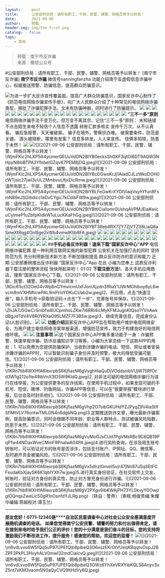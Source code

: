 ```yaml
---
layout:     post
title:      公安部刑侦局：请所有职工、干部、民警、辅警、网格员等予以转发！
date:       2021-09-06
author:     转载
header-img: img/the-first.png
catalog:   false
tags:
    - 其他
---
```


<blockquote><p>转载：南宁市反诈骗<br>
来源：微信公众号</p></blockquote>

#公安部刑侦局：请所有职工、干部、民警、辅警、网格员等予以转发！
[南宁市反诈骗]
**南宁市反诈骗**
微信号nanningfanzha
功能介绍南宁反虚假信息诈骗中心，权威推送预警、防骗信息，提高群众防骗意识。

![]({{site.baseurl}}/postimg/m6vdLvvo6W5iaqtFlbC2aKtxz0cgAUufMCLNZjTFq3atj7KNzA5jndiaFCUL151ExlvRyBicqsE2ibqpx1OibZrS54A.gif)为进一步扩大反诈宣传覆盖面，提高广大群众防骗意识，国家反诈中心制作了《防范电信网络诈骗宣传手册》，向广大人民群众介绍了十种常见的电信网络诈骗类型，揭批了诈骗犯罪手法、文末有防骗神器，同时进行了防骗提示。
![]({{site.baseurl}}/postimg/ibXxQ43Wd9eoUL2WaQrxYT6hTvdlzib9Aqn50jZ4Rz4Nrh8nN5lFJRbkoEuLqMoicOibibGz85pCICLKlCXxGDbxXicQ.jpeg)
![]({{site.baseurl}}/postimg/ibXxQ43Wd9eoUL2WaQrxYT6hTvdlzib9Aq5msTm3SyEibDXQJicbp7WmB0y7CWvvGWfmHxos2QKrxzDicOWqOGD9b8g.jpeg)
![]({{site.baseurl}}/postimg/ibXxQ43Wd9eoUL2WaQrxYT6hTvdlzib9AqvjKt3dXibW6sEiaOltSkMbjp1Cot4NgibrIZRib8R0kvecNsvPvYEZRcpQ.jpeg)
![]({{site.baseurl}}/postimg/ibXxQ43Wd9eoUL2WaQrxYT6hTvdlzib9AqelJFSUPxvHHBcb8P8a857hGJBIIDxk9ib9eHeA7FyQEhN40beIX6Wng.jpeg)
![]({{site.baseurl}}/postimg/ibXxQ43Wd9eoUL2WaQrxYT6hTvdlzib9AqAuiaMAJjmdOG1Da3D2aHsfxuB5BUazQccBFJx6n2fFnQLZN0aic8qslw.jpeg)
![]({{site.baseurl}}/postimg/ibXxQ43Wd9eoUL2WaQrxYT6hTvdlzib9AquJfxHe6JG4fZafMvItiaz2FwGoWLgYpJfEbp5DnmNy8fQqJanG9TOQw.jpeg)
![]({{site.baseurl}}/postimg/ibXxQ43Wd9eoUL2WaQrxYT6hTvdlzib9AqhVUK7lOEO11zYdpNWpSCiat4dnDCkOIloXnOXeKnR9UJZ3Tb9ajnVVg.jpeg)
![]({{site.baseurl}}/postimg/ibXxQ43Wd9eoUL2WaQrxYT6hTvdlzib9Aq7aDMibblrj0y6h4S9cLQBcxYy3sa9maeZlJ98seJnxokUGS79WMe4icw.jpeg)
![]({{site.baseurl}}/postimg/ibXxQ43Wd9eoUL2WaQrxYT6hTvdlzib9AqyIYlTAXeMnwOrMicBbTovSJ5fxhZuAicYJfa8Nv02rezIF3GQUWyOXLQ.jpeg)
![]({{site.baseurl}}/postimg/ibXxQ43Wd9eoUL2WaQrxYT6hTvdlzib9AqelJibfKtHthu7f0YWnM9OB2ibcue8VUt8pV7QnHSNiaw22ku7kWFocqfg.jpeg)
![]({{site.baseurl}}/postimg/ibXxQ43Wd9eoUL2WaQrxYT6hTvdlzib9Aq0w6u7VbI4AzuiboKL0AjKRsicE3nmjxzL67JxlXzr7iaovkNd0oO18YJg.jpeg)
![]({{site.baseurl}}/postimg/ibXxQ43Wd9eoUL2WaQrxYT6hTvdlzib9AqVVq65zZibTtlMAQu671mLiaQherOkr6sto6Uw9HqMOZxlPj9buSC7oAQ.jpeg)
![]({{site.baseurl}}/postimg/ibXxQ43Wd9eoUL2WaQrxYT6hTvdlzib9Aqd3uVcvUibUop7icIoCFSK0bWictEaQ3upp1pTOQ3bxBdYuKoREK8rdiciaA.jpeg)
![]({{site.baseurl}}/postimg/ibXxQ43Wd9eoUL2WaQrxYT6hTvdlzib9AqertdPrTDtibrAQLibAj11tU3HibrFDGAMDLhLItv2OocK13y8txFqY0xw.jpeg)
![]({{site.baseurl}}/postimg/ibXxQ43Wd9eoUL2WaQrxYT6hTvdlzib9AqH2Hm7aa6fnwmOY5dOHhayibGSPLBrA4HaauAsRpZfTkcibsvJNUOrAuA.jpeg)
![]({{site.baseurl}}/postimg/ibXxQ43Wd9eoUL2WaQrxYT6hTvdlzib9Aqnnvug1Xv4Tc9mSVKHl7DLhEeHicrbf7Kvn7RkGJkIbEZB9pYtSicHP3g.jpeg)
![]({{site.baseurl}}/postimg/ibXxQ43Wd9eoUL2WaQrxYT6hTvdlzib9AqvPwefriaVTbXiaC5WJnnicfnuH1pD0XFThF2K1czdIdkeP9SrZZHXbLvw.jpeg)
![]({{site.baseurl}}/postimg/ibXxQ43Wd9eoUL2WaQrxYT6hTvdlzib9AqW7h04p9frbujRefzBiakEbqZvOBWBGGYZkBx3kAbKMeUcR2Yh5sCAKA.jpeg)
![]({{site.baseurl}}/postimg/ibXxQ43Wd9eoUL2WaQrxYT6hTvdlzib9AqaMzAFibQkBictbbImzjZVsDmibwpb9XCia0qoDBwFP3aOlvib32xYOOdWyg.jpeg)
![]({{site.baseurl}}/postimg/ibXxQ43Wd9eoUL2WaQrxYT6hTvdlzib9AqtRgFA28RMkO1aeiasSLSaDFpujnhay6G0ylucLNVSagqtFyyI3WrIwg.jpeg)
![]({{site.baseurl}}/postimg/ibXxQ43Wd9eoUL2WaQrxYT6hTvdlzib9AqZYnv9vc2WtlHJ6yxicnpT1EBqdro0ytdfaySJu6IoKlrCEc3ucxmviaA.jpeg)
![]({{site.baseurl}}/postimg/ibXxQ43Wd9eoUL2WaQrxYT6hTvdlzib9Aq1P82rLMu5Htx0E3juhMmo2tZSVJKTEPmaEXBvgRTXQax3fKCP3NMrw.jpeg)
![]({{site.baseurl}}/postimg/ibXxQ43Wd9eoUL2WaQrxYT6hTvdlzib9AqZL7oALtwYAialNq2gFyc3fcrjWQiaZeYeS3JRklI6kLoZiaq3UnomiaYSw.jpeg)
**“三不一多”原则**
电信网络诈骗手法千变万化，但万变不离其宗，记住“三不一多”原则：
未知链接不点击陌生来电不轻信个人信息不透露
转账汇款多核实
宣传千万次，从不认真看。
骗后急报警，天天催破案。
骗子在境外，警察侦办难。
破案要条件，防范是关键。
源头被阻断，哪里有发案？
信息多转发，人人来宣传。
伎俩多知晓，防患于未然！
![]({{site.baseurl}}/postimg/WjmFKic2hLXP5A4ycmerGEUuVdON2BlYBfH3e14cZibyCBezaYeYub2kzTxFYTsf9B2mmXvxm54by13ZsHh4Ubtw.jpeg)
![]({{site.baseurl}}/postimg/WjmFKic2hLXP5A4ycmerGEUuVdON2BlYBicJyvHQ8c0rp4M8Cs3XdicHee8GfW5ibpHiaIDhFicJPagf6uA38eictpfFA.jpeg)![](2021-09-06
公安部刑侦局：请所有职工、干部、民警、辅警、网格员等予以转发！\\WjmFKic2hLXP5A4ycmerGEUuVdON2BlYB0ecksShGKF3qtOl6DT9AQW3NHpyN8ibBTPA3YfnbeIGZqvK7PEM8jDQ.jpeg)![](2021-09-06
公安部刑侦局：请所有职工、干部、民警、辅警、网格员等予以转发！\\WjmFKic2hLXP5A4ycmerGEUuVdON2BlYBcDGwsKrJj1AiadCJLzWkoDOH0cWTjsic27jwI3vULZMmbvuUfjxDicRmw.jpeg)![](2021-09-06
公安部刑侦局：请所有职工、干部、民警、辅警、网格员等予以转发！\\WjmFKic2hLXP5A4ycmerGEUuVdON2BlYBLFeGwKrXYDIViaqVsyhYfun8FsmN89eJSGibdicc1eDxCYgic7kCdibFW9w.jpeg)![](2021-09-06
公安部刑侦局：请所有职工、干部、民警、辅警、网格员等予以转发！\\WjmFKic2hLXP5A4ycmerGEUuVdON2BlYBttICia1omr0UshqAVPMJEiaKwicuCyImeP1uZbfpKIdkW1uLucKKaFhGg.jpeg)![](2021-09-06
公安部刑侦局：请所有职工、干部、民警、辅警、网格员等予以转发！\\WjmFKic2hLXP5A4ycmerGEUuVdON2BlYBT38eb8RX7ZY7ZjVTZ38LiaQ6aSmeXtRqg4Onl8ge2xWb4vmwlKIib8FA.jpeg)
![]({{site.baseurl}}/postimg/ibT46jD5cWXuCX1CG8icR5OAicTxb5AQfCGnvtPl3FDWGwCViap4rpazgSiaR9fXPXeh7AWuVsxu4HYAUBdic78Jjnkg.jpeg)
![]({{site.baseurl}}/postimg/ibT46jD5cWXuCX1CG8icR5OAicTxb5AQfCGRMfujyIHaPnBgSxibqibsuDRrdbFxOk5Xt9IZKxHS3gBF68Ic1icqef3A.jpeg)
![]({{site.baseurl}}/postimg/ibT46jD5cWXuCX1CG8icR5OAicTxb5AQfCGJoibVjLrX6dXpNym8e8TxnF2LNUib2rYXnEvLbbXe0W2Dh4vkFyVh5NQ.jpeg)
![]({{site.baseurl}}/postimg/ibT46jD5cWXuCX1CG8icR5OAicTxb5AQfCGvG8OuycRs5sW2QMgGyS6VHGItCChrpXiaLbN0rI3VISaIKIwYxeCBvA.jpeg)
![]({{site.baseurl}}/postimg/ibT46jD5cWXuCX1CG8icR5OAicTxb5AQfCGeTrs6ISdMo9bkldSnhqp5u6RRicRVL8pqXeGibHCuiceYubIIWChqE4fQ.jpeg)
![]({{site.baseurl}}/postimg/ibT46jD5cWXuCX1CG8icR5OAicTxb5AQfCGZ15PX5n69gzESklr38GNIcQVUXEnoOacYh8hd3pHTUlvIGiaXAn1c7Q.jpeg)
![]({{site.baseurl}}/postimg/ibT46jD5cWXuCX1CG8icR5OAicTxb5AQfCGK7YFPz9U7odX2ZicBlTXzf8L4o8UILVvqOf9TVSic1lVo8ZIDBicxvg7g.jpeg)
![]({{site.baseurl}}/postimg/ibT46jD5cWXuCX1CG8icR5OAicTxb5AQfCGeicPX5SIiaku6d05ACNQkfbMrdcu9fdFuicZa2juCz31ITVjibaI0qpCvg.jpeg)
![]({{site.baseurl}}/postimg/ibT46jD5cWXuCX1CG8icR5OAicTxb5AQfCGLKFORbkhl86trhVCEiagbH0oVjpEdwRNFRALesyZDJaIIo2klWsAIhA.jpeg)
![]({{site.baseurl}}/postimg/ibT46jD5cWXuCX1CG8icR5OAicTxb5AQfCGKUC6ZMbMNqGg2k7q4uv9icNnWV8u94FTULAYeKrWCKyRcS0D1jxg04A.jpeg)
![]({{site.baseurl}}/postimg/ibT46jD5cWXuCX1CG8icR5OAicTxb5AQfCGzO4ltIaxIAADaQQaG3qfQywu2neLPODbzlicBNyeqtYc7KbpskLF0cA.jpeg)
![]({{site.baseurl}}/postimg/ibT46jD5cWXuCX1CG8icR5OAicTxb5AQfCG7uUWbiaFxiaHnoibvickRBbu5RYSEHIdnrAWOvjy09AosXnhC7ovLaRFicw.jpeg)
![]({{site.baseurl}}/postimg/ibT46jD5cWXuCX1CG8icR5OAicTxb5AQfCGV5q0b77FAm9lfo2iaaJHAaJfM5YL0YUC00sWGPrH5h7LXNqzAyeuVAQ.jpeg)
![]({{site.baseurl}}/postimg/ibT46jD5cWXuCX1CG8icR5OAicTxb5AQfCGHhsfuGDjmdaxxPiap2ucgOsFnM0GBREWcpBibuIPSunWDGSv2tZxRuSg.jpeg)
![]({{site.baseurl}}/postimg/ibT46jD5cWXuCX1CG8icR5OAicTxb5AQfCGibLsVF7VY1jClxbG6ULgWDryuuwwstuAKNrTnrMm73hmFoYpSFlCibCA.jpeg)
![]({{site.baseurl}}/postimg/ibT46jD5cWXuCX1CG8icR5OAicTxb5AQfCGOVLuBxq79vSUdrSDQ1zTpoj3zeibZ0HOiaqCSf6JE7THHLjibCWaZr9Eg.jpeg)
![]({{site.baseurl}}/postimg/ibT46jD5cWXuCX1CG8icR5OAicTxb5AQfCGdJCfL85GqbIwAvnfqk2a42zox2X6iaqb8mX3ZP1kZmA6B9GpLesjvqg.jpeg)
![]({{site.baseurl}}/postimg/ibT46jD5cWXuCX1CG8icR5OAicTxb5AQfCGR3M06eSrVMrsLZazY5WD3CmTQ7rc6EQiapWsqWJccbPjqLRFvUKx47A.jpeg)
![]({{site.baseurl}}/postimg/ibT46jD5cWXuCX1CG8icR5OAicTxb5AQfCGnu3p4AydwD0jBVeHcmr80k0IZrWKGgDqoUUuRFTXGDwspWsud5z8fA.jpeg)
![]({{site.baseurl}}/postimg/ibT46jD5cWXuCX1CG8icR5OAicTxb5AQfCGW6GiaNFJM54GZusTF1zbuGicEnezmiaAEj1PoMibmiaUln5lkmn0ApoNrjQ.jpeg)
![]({{site.baseurl}}/postimg/ibT46jD5cWXuCX1CG8icR5OAicTxb5AQfCGQXmjQmff9TJfgWQ8CMyhY6cbLU6uLHnibStQd9cPPxQVWhEQbxLZ9ibA.jpeg)
![]({{site.baseurl}}/postimg/ibT46jD5cWXuCX1CG8icR5OAicTxb5AQfCGQUfnyV8iaIKza8KjSfkhw51OQOVAAKvW0yWDFNVdibPHExtAt8Y28wfw.jpeg)
![]({{site.baseurl}}/postimg/ibT46jD5cWXuCX1CG8icR5OAicTxb5AQfCGGXcp7evQkI8rhKUkGNSPCHmicMYybvXPbfZpRAkqPkgH5zlCXVzicicPw.jpeg)
![]({{site.baseurl}}/postimg/ibT46jD5cWXuCX1CG8icR5OAicTxb5AQfCGAxBmj90PasqzAeO9vd33ku6IWcZhEicLL9JKPlg4tkB7kjOQheHJeOw.jpeg)
![]({{site.baseurl}}/postimg/ibT46jD5cWXuCX1CG8icR5OAicTxb5AQfCGnpzBcpfxOXom2kCsGHrxda0yYsb4mxuKs8DHt9GfT1ZibhtB2ez6Czw.jpeg)
![]({{site.baseurl}}/postimg/ibT46jD5cWXuCX1CG8icR5OAicTxb5AQfCGkpZ4IGOBpxS8SGblNjNfpLICUpicCgtwxrexN3JN6Y3xFQxuAbKLLLA.jpeg)
![]({{site.baseurl}}/postimg/ibT46jD5cWXuCX1CG8icR5OAicTxb5AQfCGOYZPm7iaH8XvIBypXfNkqZQOR1AvUydqel39hqKLGbG7AH6AVuwx6Rw.jpeg)
![]({{site.baseurl}}/postimg/ibT46jD5cWXuCX1CG8icR5OAicTxb5AQfCGDTzX55ib6RDtjicRHkOKmLxHtp9bkWmRjMrhicxeEFoA21jmMYPwFtW8Q.jpeg)
![]({{site.baseurl}}/postimg/ibT46jD5cWXuCX1CG8icR5OAicTxb5AQfCGvkkaO76n8kkEG2KX9jFmo71qD5zh7Mazo7bMcwOFC2AsdZ5nWQ5pPw.jpeg)
![]({{site.baseurl}}/postimg/ibT46jD5cWXuCX1CG8icR5OAicTxb5AQfCGMbaYOiaUu867S54LgRE9sUzupDuIyAFHCKGfSGnh9qVbASib3JrYMouA.jpeg)
![]({{site.baseurl}}/postimg/ibT46jD5cWXuCX1CG8icR5OAicTxb5AQfCGdMvibUniarTSSy1sTIG7N63Rq9pwHsuR1ZL4cc8zqdwrcspb2xUJdnew.jpeg)
![]({{site.baseurl}}/postimg/ibT46jD5cWXuCX1CG8icR5OAicTxb5AQfCG1T9yNNkZo5MQP52dTfHVoUT4Q1VuiaDbqdrx5A6JX9CP8IIthJ0leOw.jpeg)
![]({{site.baseurl}}/postimg/ibT46jD5cWXuCX1CG8icR5OAicTxb5AQfCGkNwTRBDc7htMk1G8UO4QVMiajuH5JEftVPFLksHVsswEWJ0pUBsoQsw.jpeg)
![]({{site.baseurl}}/postimg/ibT46jD5cWXuCX1CG8icR5OAicTxb5AQfCGuicF88wwMOgTALU3tnCoaCm4LMRsgqnXeXWFdC07wiaP2aXpHRnAE68A.jpeg)
![]({{site.baseurl}}/postimg/ibT46jD5cWXuCX1CG8icR5OAicTxb5AQfCGx9Gfe7HLMeAib5TPvoNmh5y6UbfLic8xfvBblpma9nINYtpYuu0O5TrA.jpeg)
![]({{site.baseurl}}/postimg/ibT46jD5cWXuCX1CG8icR5OAicTxb5AQfCGeSntUyVTBpB5yLVcccNHgKsK9cHdbGjMVeiaFmQdYfK3Cqs4Gxiaspcw.jpeg)
![]({{site.baseurl}}/postimg/ibT46jD5cWXuCX1CG8icR5OAicTxb5AQfCGM7TRqJWVlzRq2WVfDNLiacWhRn9l2j4pXo0t5uAVbA18wfxkPdtpJIQ.jpeg)
![]({{site.baseurl}}/postimg/ibT46jD5cWXuCX1CG8icR5OAicTxb5AQfCG3yTib74ZZ0B0LKicC5d2Tnibc2VqDt6XeSJAhZ4QQ27vMWWLG57Jm470Q.jpeg)
![]({{site.baseurl}}/postimg/ibT46jD5cWXuCX1CG8icR5OAicTxb5AQfCGvbCuSwcKd4Q2aJx8pMnUgMofrT6pjsbHU2g1ibj543olia7Nx8f9yzbA.jpeg)
![]({{site.baseurl}}/postimg/ibT46jD5cWXuCX1CG8icR5OAicTxb5AQfCGMibubnRCstw0jVRNaMNG96tuQZtniaUibS5ibOav4vblk7hTiaU6ibRQqtPw.jpeg)
![]({{site.baseurl}}/postimg/ibT46jD5cWXuCX1CG8icR5OAicTxb5AQfCGnNjEZ4ELflyKpicpZTz3QcZLSJiazVtxIZlL9UrzVAJ8QQJy0icHJiaKow.jpeg)
![]({{site.baseurl}}/postimg/ibT46jD5cWXuCX1CG8icR5OAicTxb5AQfCGmvEG1s0GodVGM5FFZNza494EUbU78osgKu4oCzgEPCibywBYR8DYR9w.jpeg)
##**手机必备反诈利器！速来下载“国家反诈中心”APP**
电信网络诈骗犯罪
是一种利用互联网实施的新型犯罪
公安机关在加强打击的同时
坚持防范为先
充分利用新技术新方法
不断加强和提高
群众反诈防诈的意识和能力
近期
公安部重磅推出反诈利器
“国家反诈中心”App
在此
小编为您奉上
这款反诈利器下载注册的整体流程
快快用起来吧！
01:02
**下载注册方法**1、各大手机应用商店，搜索“国家反诈中心”下载。![](2021-09-06
公安部刑侦局：请所有职工、干部、民警、辅警、网格员等予以转发！\\9Dic61ict32OeG4vWp8nGYmvicmUxFJomXjzdn3fRiaY1JWrMGhiboy6yL6wvcm8mVXHMIicwPAL9mPrIoYOKuCUab2w.jpeg)2、开应用，点击“快速注册”，输入手机号→获取验证码→点击“下一步”，完善账号并保存。![](2021-09-06
公安部刑侦局：请所有职工、干部、民警、辅警、网格员等予以转发！\\ZhJA7J5GwCrSnibfw8UCpmhoLZKw7I6RRI4icMyKFMJugnKtQso1YVnAwkdBgJdTdV4V8R0VRXaO95LMZF7F3B5w.jpeg)3、继续完善信息，完成身份认证(人脸识别)。
![]({{site.baseurl}}/postimg/LYyGTL94pL0ibNJRpGtcpRtxz2hQzdq2umlCzUFXZoADD0VZSYFlYM5icnHNUIzneqnGquboHMbzac5Z6xpGk8hQ.jpeg)
![]({{site.baseurl}}/postimg/LYyGTL94pL0ibNJRpGtcpRtxz2hQzdq2uxMww7A9gRd1FELzDxPezChomyQQO9A0yTK0ZibI6QF3mu78kDSmLK6w.jpeg)
**功能介绍**国家反诈中心APP旨在帮助用户维护电信网络安全，为用户建立电信网络涉案举报渠道，增强防范宣传，致力于构建良好的电信网络环境。
![]({{site.baseurl}}/postimg/OMuPic5Go1Hwdibt8Yyyr4rUtkFo86GgpRVwmasMq5sicyYZFz8MjHRhEicBAVI2Sib3ic8bBDn8YnDUCzabrYgicnLsg.png)
![]({{site.baseurl}}/postimg/OMuPic5Go1Hwdibt8Yyyr4rUtkFo86GgpRdJbJqoSgw4MhGd5xicXoy41lOu5f3YhRuzqYXTXTXfHKU5FdzOk27OQ.png)
**注意事项**
![]({{site.baseurl}}/postimg/OMuPic5Go1Hwdibt8Yyyr4rUtkFo86GgpRUnRFfkelNSbGEIdg7hrtEDyPHibHLwdUlQYRn3me8rhuLGheCqnyO9A.png)这个国家反诈中心APP集多重功能于一身：诈骗预警、快速举报诈骗、防诈反骗知识学习等等，小编为大家总结一下这款APP的用处：1\.
可以免费为您提供防骗保护，当收到涉嫌诈骗的电话、短信、网址或者安装涉嫌诈骗的APP时，可以智能识别骗子身份并及时预警，极大的降低受骗可能性。![](2021-09-06
公安部刑侦局：请所有职工、干部、民警、辅警、网格员等予以转发！\\l1KRn7tib8WXHfA6IexrpbS6KjfiazM6gVyghHiaQuDjVOddsnibVUjW75RfOcd3W1g212o1te49ibVnX3ID5W9KldQ.jpeg)2\.
对非法可疑的电信网络诈骗行为进行在线举报，为公安提供更多的反诈线索。在使用手机过程中，如果发现可疑的手机号、短信，赌博、钓鱼网站，诈骗APP等信息，可以在“我要举报”模块进行举报，后台会及时封杀他们。![](2021-09-06
公安部刑侦局：请所有职工、干部、民警、辅警、网格员等予以转发！\\l1KRn7tib8WXHfA6IexrpbS6KjfiazM6gVhp2O7sibGKUHdYZJPyqZ9V4iaStlfSfIMtVLV76ontwTMLGN4n6dgbNQ.png)3.定期推送防诈文章，曝光最新诈骗案例，提高防骗意识。同时会根据不同年龄、职业等人群特点，测试被骗风险指数，防患于未然。![](2021-09-06
公安部刑侦局：请所有职工、干部、民警、辅警、网格员等予以转发！\\l1KRn7tib8WXHfA6IexrpbS6KjfiazM6gVuMoGJsCUd7PgVMsRBc9C6QB19PqP1w44NDaxWveCMmF9PnaIwA04PA.jpeg)4.进行风险查询，在涉及陌生账号转账时，可以验证对方的账号是否涉诈，包括支付账户、IP网址、QQ、微信等，及时避开资金被骗风险。![](2021-09-06
公安部刑侦局：请所有职工、干部、民警、辅警、网格员等予以转发！\\l1KRn7tib8WXHfA6IexrpbS6KjfiazM6gVx5dlrzlGmmI5vjr47jNn87uSqSEtFCFsudaKbXjaySK6K1qbIYXh7w.jpeg)5.进行真实身份验证，在社交软件上交友、转账时，验证对方身份的真实性，防止对方冒充身份进行诈骗。![](2021-09-06
公安部刑侦局：请所有职工、干部、民警、辅警、网格员等予以转发！\\l1KRn7tib8WXHfA6IexrpbS6KjfiazM6gV2PXgv6ibKWAjPH73YL0kvyYGOwpglOQnqxZweLic50gR1nOsnfdYJLRg.png)
（转自：警界）
(审核:杨俊责编:朱耀华编辑:蒋越校对:谭玉兰)
***
**朋友您好！0771-12340是****自治区民意调查中心对社会公众安全感满意度开展随机调查的电话。**
**如果您觉得南宁公安民警、辅警的努力和付出值得肯定，请在接到来电时给予我们公正的评价！您的十分满意是我们奋斗的目标，您的支持将激励我们不断改进工作，提升服务！感谢您的帮助，欢迎您的监督！**
![]({{site.baseurl}}/postimg/m6vdLvvo6W5fQq5uP97UPEfQib8pibeQ3OIeVDxD23H3A2hshm9VPKwY5lU5bLvcdcrPes5XplD3ibsbDFZwyKDqA.jpeg)![](2021-09-06
公安部刑侦局：请所有职工、干部、民警、辅警、网格员等予以转发！\\m6vdLvvo6W5fQq5uP97UPEfQib8pibeQ3O6xszEKrOIVUeqKBqqtvOspJ2BZPF3PkPL3HxyhALV0mwl32mdCiaicvQ.jpeg)![](2021-09-06
公安部刑侦局：请所有职工、干部、民警、辅警、网格员等予以转发！\\m6vdLvvo6W5fQq5uP97UPEfQib8pibeQ3OWz6YhXeVRXYibKQLS6Anyv3xZ5nt7xKM3vaom5N0aQyCVQ9ltHdVy6Q.jpeg)
